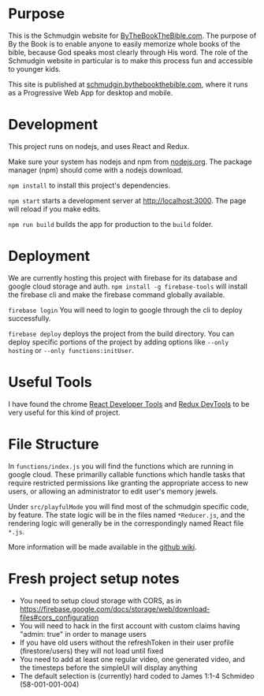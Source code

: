 # Purpose

This is the Schmudgin website for [ByTheBookTheBible.com](ByTheBookTheBible.com). The purpose of By the Book is to enable anyone to easily memorize whole books of the bible, because God speaks most clearly through His word. The role of the Schmudgin website in particular is to make this process fun and accessible to younger kids. 

This site is published at [schmudgin.bythebookthebible.com](schmudgin.bythebookthebible.com), where it runs as a Progressive Web App for desktop and mobile.

# Development
This project runs on nodejs, and uses React and Redux.

Make sure your system has nodejs and npm from [nodejs.org](nodejs.org). The package manager (npm) should come with a nodejs download.

`npm install` to install this project's dependencies.

`npm start` starts a development server at [http://localhost:3000](http://localhost:3000). The page will reload if you make edits.

`npm run build` builds the app for production to the `build` folder.

# Deployment

We are currently hosting this project with firebase for its database and google cloud storage and auth. `npm install -g firebase-tools` will install the firebase cli and make the firebase command globally available. 

`firebase login` You will need to login to google through the cli to deploy successfully.

`firebase deploy` deploys the project from the build directory. You can deploy specific portions of the project by adding options like `--only hosting` or `--only functions:initUser`.


# Useful Tools

I have found the chrome [React Developer Tools](https://chrome.google.com/webstore/detail/react-developer-tools/fmkadmapgofadopljbjfkapdkoienihi?hl=en)
and [Redux DevTools](https://chrome.google.com/webstore/detail/redux-devtools/lmhkpmbekcpmknklioeibfkpmmfibljd?hl=en)
to be very useful for this kind of project.

# File Structure

In `functions/index.js` you will find the functions which are running in google cloud. These primarilly callable functions which handle tasks that require restricted permissions like granting the appropriate access to new users, or allowing an administrator to edit user's memory jewels.

Under `src/playfulMode` you will find most of the schmudgin specific code, by feature. The state logic will be in the files named `*Reducer.js`, and the rendering logic will generally be in the correspondingly named React file `*.js`.

More information will be made available in the [github wiki](https://github.com/bythebookthebible/website/wiki).

# Fresh project setup notes

- You need to setup cloud storage with CORS, as in https://firebase.google.com/docs/storage/web/download-files#cors_configuration
- You will need to hack in the first account with custom claims having "admin: true" in order to manage users
- If you have old users without the refreshToken in their user profile (firestore/users) they will not load until fixed
- You need to add at least one regular video, one generated video, and the timesteps before the simpleUI will display anything
- The default selection is (currently) hard coded to James 1:1-4 Schmideo (58-001-001-004)
